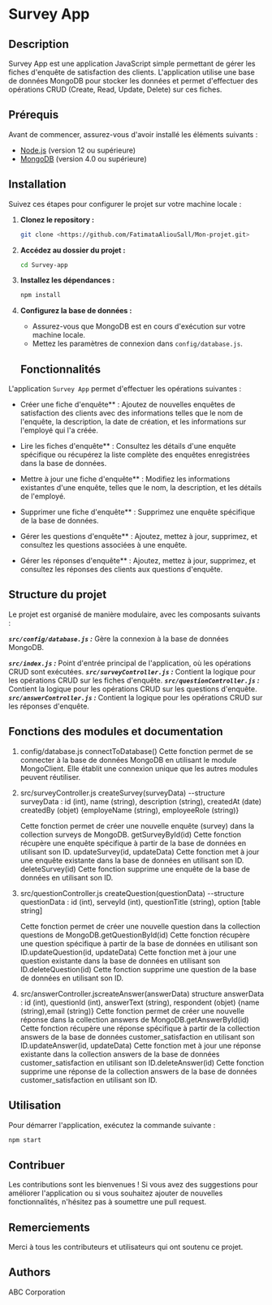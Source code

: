 # Survey App

## Description

Survey App est une application JavaScript simple permettant de gérer les fiches d'enquête de satisfaction des clients. L'application utilise une base de données MongoDB pour stocker les données et permet d'effectuer des opérations CRUD (Create, Read, Update, Delete) sur ces fiches.

## Prérequis

Avant de commencer, assurez-vous d'avoir installé les éléments suivants :

- [Node.js](https://nodejs.org/) (version 12 ou supérieure)
- [MongoDB](https://www.mongodb.com/try/download/community) (version 4.0 ou supérieure)

## Installation

Suivez ces étapes pour configurer le projet sur votre machine locale :

1. **Clonez le repository :**

    ```bash
    git clone <https://github.com/FatimataAliouSall/Mon-projet.git>
    ```

2. **Accédez au dossier du projet :**

    ```bash
    cd Survey-app
    ```

3. **Installez les dépendances :**

    ```bash
    npm install
    ```

4. **Configurez la base de données :**

    - Assurez-vous que MongoDB est en cours d'exécution sur votre machine locale.
    - Mettez les paramètres de connexion dans `config/database.js`.

    ## Fonctionnalités

L'application `Survey App` permet d'effectuer les opérations suivantes :

- Créer une fiche d'enquête** : Ajoutez de nouvelles enquêtes de satisfaction des clients avec des informations telles que le nom de l'enquête, la description, la date de création, et les informations sur l'employé qui l'a créée.

- Lire les fiches d'enquête** : Consultez les détails d'une enquête spécifique ou récupérez la liste complète des enquêtes enregistrées dans la base de données.

- Mettre à jour une fiche d'enquête** : Modifiez les informations existantes d'une enquête, telles que le nom, la description, et les détails de l'employé.

- Supprimer une fiche d'enquête** : Supprimez une enquête spécifique de la base de données.

- Gérer les questions d'enquête** : Ajoutez, mettez à jour, supprimez, et consultez les questions associées à une enquête.

- Gérer les réponses d'enquête** : Ajoutez, mettez à jour, supprimez, et consultez les réponses des clients aux questions d'enquête.

## Structure du projet

Le projet est organisé de manière modulaire, avec les composants suivants :

***`src/config/database.js` :*** Gère la connexion à la base de données MongoDB.

***`src/index.js` :*** Point d'entrée principal de l'application, où les opérations CRUD sont exécutées.
***`src/surveyController.js` :*** Contient la logique pour les opérations CRUD sur les fiches d'enquête.
***`src/questionController.js` :*** Contient la logique pour les opérations CRUD sur les questions d'enquête.
***`src/answerController.js` :*** Contient la logique pour les opérations CRUD sur les réponses d'enquête.


## Fonctions des modules et documentation 
1. config/database.js
    connectToDatabase()
    Cette fonction permet de se connecter à la base de données MongoDB en utilisant le module MongoClient. Elle établit une connexion unique que les autres modules peuvent réutiliser.

2. src/surveyController.js
    createSurvey(surveyData)
    --structure surveyData :
    id (int),
    name (string),
    description (string),
    createdAt (date)
    createdBy (objet) {employeName (string),
    employeeRole (string)}

    Cette fonction permet de créer une nouvelle enquête (survey) dans la collection surveys de MongoDB.
getSurveyById(id)
    Cette fonction récupère une enquête spécifique à partir de la base de données en utilisant son ID.
updateSurvey(id, updateData)
    Cette fonction met à jour une enquête existante dans la base de données en utilisant son ID.
deleteSurvey(id)
    Cette fonction supprime une enquête de la base de données en utilisant son ID.

3. src/questionController.js
 createQuestion(questionData)
    --structure questionData :
    id (int),
    serveyId (int),
    questionTitle (string),
    option [table string]

    Cette fonction permet de créer une nouvelle question dans la collection questions de MongoDB.getQuestionById(id)
    Cette fonction récupère une question spécifique à partir de la base de données en utilisant son ID.updateQuestion(id, updateData)
    Cette fonction met à jour une question existante dans la base de données en utilisant son ID.deleteQuestion(id)
    Cette fonction supprime une question de la base de données en utilisant son ID.


4. src/answerController.jscreateAnswer(answerData)
structure answerData :
    id (int),
    questionId (int),
    answerText (string),
    respondent (objet) {name (string),email (string)}
    Cette fonction permet de créer une nouvelle réponse dans la collection answers de MongoDB.getAnswerById(id)
    Cette fonction récupère une réponse spécifique à partir de la collection answers de la base de données customer_satisfaction en utilisant son ID.updateAnswer(id, updateData)
    Cette fonction met à jour une réponse existante dans la collection answers de la base de données customer_satisfaction en utilisant son ID.deleteAnswer(id)
    Cette fonction supprime une réponse de la collection answers de la base de données customer_satisfaction en utilisant son ID.

## Utilisation

Pour démarrer l'application, exécutez la commande suivante :

```bash
npm start
```

## Contribuer

Les contributions sont les bienvenues ! Si vous avez des suggestions pour améliorer l'application ou si vous souhaitez ajouter de nouvelles fonctionnalités, n'hésitez pas à soumettre une pull request.


## Remerciements

Merci à tous les contributeurs et utilisateurs qui ont soutenu ce projet.


## Authors

ABC Corporation

